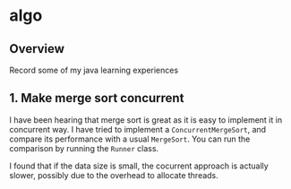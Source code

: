# algo

## Overview
Record some of my java learning experiences

## 1. Make merge sort concurrent
I have been hearing that merge sort is great as it is easy to implement it in concurrent way. I have tried to implement a `ConcurrentMergeSort`,
and compare its performance with a usual `MergeSort`. You can run the comparison by running the `Runner` class.

I found that if the data size is small, the cocurrent approach is actually slower, possibly due to the overhead to allocate threads.
